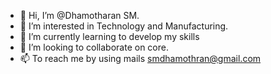 - 👋 Hi, I’m @Dhamotharan SM.
- 👀 I’m interested in Technology and Manufacturing.
- 🌱 I’m currently learning to develop my skills 
- 💞️ I’m looking to collaborate on core.
- 📫 To reach me by using mails smdhamothran@gmail.com

<!---
20BEE4009/20BEE4009 is a ✨ special ✨ repository because its `README.md` (this file) appears on your GitHub profile.
You can click the Preview link to take a look at your changes.
--->
